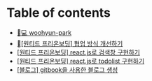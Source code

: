 # Table of contents

* [👨💻 woohyun-park](README.md)
* [\[원티드 프리온보딩\] 협업 방식 개선하기](undefined.md)
* [\[원티드 프리온보딩\] react.js로 검색창 구현하기](react.js.md)
* [\[원티드 프리온보딩\] react.js로 todolist 구현하기](react.js-todolist.md)
* [\[블로그\] gitbook을 사용한 블로그 생성](gitbook-\_-\_-\_.md)
